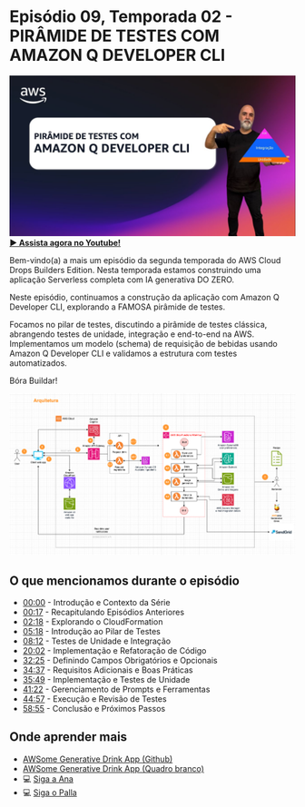 # Episódio 09, Temporada 02 - PIRÂMIDE DE TESTES COM AMAZON Q DEVELOPER CLI

[![YouTube video thumbnail](./thumb.png)](https://bit.ly/cdbe-s02e09)
**[&#x25b6; Assista agora no Youtube!](https://bit.ly/cdbe-s02e09)**

Bem-vindo(a) a mais um episódio da segunda temporada do AWS Cloud Drops Builders Edition. Nesta temporada estamos construindo uma aplicação Serverless completa com IA generativa DO ZERO.

Neste episódio, continuamos a construção da aplicação com Amazon Q Developer CLI, explorando a FAMOSA pirâmide de testes.

Focamos no pilar de testes, discutindo a pirâmide de testes clássica, abrangendo testes de unidade, integração e end-to-end na AWS. Implementamos um modelo (schema) de requisição de bebidas usando Amazon Q Developer CLI e validamos a estrutura com testes automatizados.

Bóra Buildar!

![Software Architecture](../../images/architecture%20s02.png)

## O que mencionamos durante o episódio

- [00:00](https://www.youtube.com/watch?v=OANKFCQ68Lo&t=0s) - Introdução e Contexto da Série
- [00:17](https://www.youtube.com/watch?v=OANKFCQ68Lo&t=17s) - Recapitulando Episódios Anteriores
- [02:18](https://www.youtube.com/watch?v=OANKFCQ68Lo&t=138s) - Explorando o CloudFormation
- [05:18](https://www.youtube.com/watch?v=OANKFCQ68Lo&t=318s) - Introdução ao Pilar de Testes
- [08:12](https://www.youtube.com/watch?v=OANKFCQ68Lo&t=492s) - Testes de Unidade e Integração
- [20:02](https://www.youtube.com/watch?v=OANKFCQ68Lo&t=1202s) - Implementação e Refatoração de Código
- [32:25](https://www.youtube.com/watch?v=OANKFCQ68Lo&t=1945s) - Definindo Campos Obrigatórios e Opcionais
- [34:37](https://www.youtube.com/watch?v=OANKFCQ68Lo&t=2077s) - Requisitos Adicionais e Boas Práticas
- [35:49](https://www.youtube.com/watch?v=OANKFCQ68Lo&t=2149s) - Implementação e Testes de Unidade
- [41:22](https://www.youtube.com/watch?v=OANKFCQ68Lo&t=2482s) - Gerenciamento de Prompts e Ferramentas
- [44:57](https://www.youtube.com/watch?v=OANKFCQ68Lo&t=2697s) - Execução e Revisão de Testes
- [58:55](https://www.youtube.com/watch?v=OANKFCQ68Lo&t=3535s) - Conclusão e Próximos Passos

## Onde aprender mais

- [AWSome Generative Drink App (Github)](https://bit.ly/awsome-generative-drink-app)
- [AWSome Generative Drink App (Quadro branco)](https://bit.ly/cdbe-s02-wb)
- 💻 [Siga a Ana](https://www.linkedin.com/in/analuizacunha/)
- 💻 [Siga o Palla](https://www.linkedin.com/in/mfpalladino/)